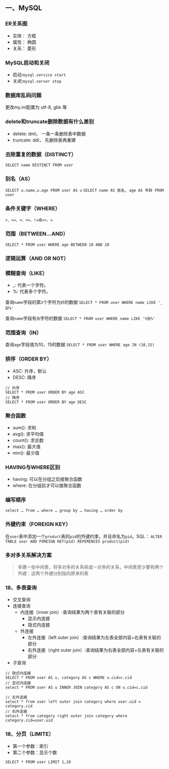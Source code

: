 ## 一、MySQL
	
### ER关系图

- 实体： 方框
- 属性： 椭圆
- 关系： 菱形

### MySQL启动和关闭
- 启动:```mysql.service start```
- 关闭:```mysql.server stop```

### 数据库乱码问题
更改my.ini配置为 utf-8, gbk 等

### delete和truncate删除数据有什么差别

- delete: dml， 一条一条删除表中数据
- truncate: ddl， 先删除表再重建

### 去除重复的数据（DISTINCT）
```SELECT name DISTINCT FROM user```

### 别名（AS）
```SELECT u.name,u.age FROM user AS u```
```SELECT name AS 姓名, age AS 年龄 FROM user```

### 条件关键字（WHERE）
``` >、>=、<、<=、!=或<>、= ```

### 范围（BETWEEN…AND）
```SELECT * FROM user WHERE age BETWEEN 10 AND 20```

### 逻辑运算（AND OR NOT）

### 模糊查询（LIKE）
	
- _: 代表一个字符。
- %: 代表多个字符。

查询`name`字段的第`2`个字符为`好`的数据
``` SELECT * FROM user WHERE name LIKE '_好%' ```

查询`name`字段有`张`字符的数据
```SELECT * FROM user WHERE name LIKE '%张%' ```

### 范围查询（IN）

查询`age`字段值为10，15的数据
```SELECT * FROM user WHERE age IN (10,15)```

### 排序（ORDER BY）

- ASC: 升序，默认
- DESC: 降序

```
// 升序 
SELECT * FROM user ORDER BY age ASC
// 降序 
SELECT * FROM user ORDER BY age DESC
```

### 聚合函数
- sum(): 求和
- avg(): 求平均值
- count(): 求总数
- max(): 最大值
- min(): 最少值

### HAVING与WHERE区别
- having: 可以在分组之后接聚合函数
- where: 在分组前才可以接聚合函数

### 编写顺序
``` select … from … where … group by … having … order by ```

### 外键约束（FOREIGN KEY）
在`user`表中添加一个`product`表的`pid`的外键约束，并且命名为`pid`。SQL：
```ALTER TABLE user ADD FOREIGN KEY(pid) REFERENCES product(pid)```

### 多对多关系解决方案

> 多建一张中间表，将多对多的关系拆成一对多的关系，中间表至少要有两个外键：这两个外键分别指向原来的表

### 18、多表查询

- 交叉查询
- 连接查询
	- 内连接（inner join）:查询结果为两个表有关联的部分
		- 显示内连接
		- 隐式内连接
	- 外连接
		- 左外连接（left outer join）:查询结果为左表全部内容+右表有关联的部分
		- 右外连接（right outer join）:查询结果为右表全部内容+左表有关联的部分
- 子查询

```
// 隐式内连接
SELECT * FROM user AS u, category AS c WHERE u.cid=c.cid
// 显式内连接
select * FROM user AS u INNER JOIN category AS c ON u.cid=c.cid

// 左外连接
select * from user left outer join category where user.uid = category.cid
// 右外连接
select * from category right outer join category where category.cid=user.uid
```

### 18、分页（LIMITE）
- 第一个参数：索引
- 第二个参数：显示个数

```SELECT * FROM user LIMIT 1,10```






